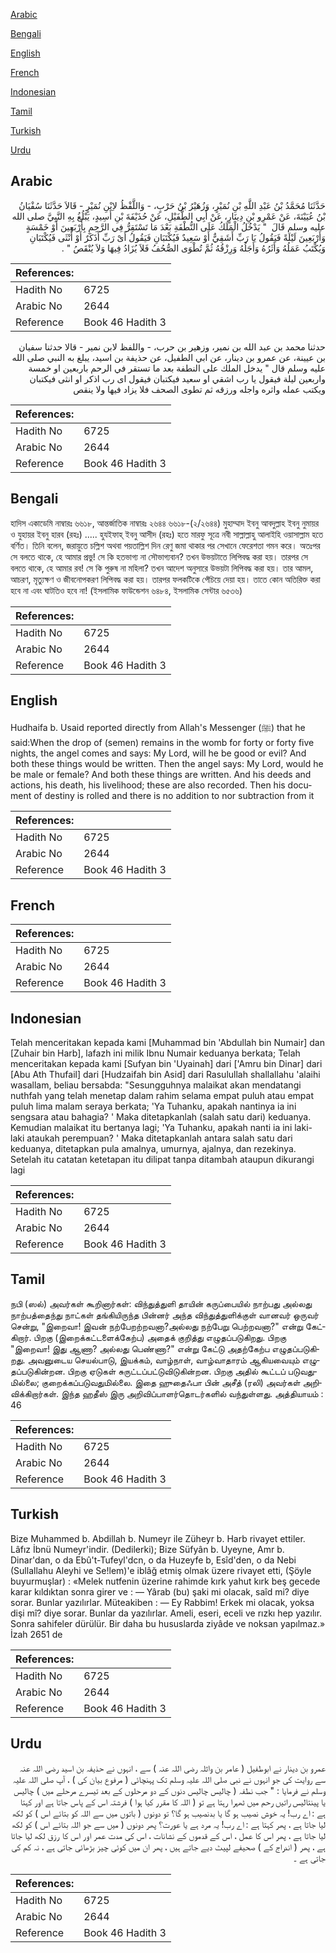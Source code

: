 [Arabic](#arabic)

[Bengali](#bengali)

[English](#english)

[French](#french)

[Indonesian](#indonesian)

[Tamil](#tamil)

[Turkish](#turkish)

[Urdu](#urdu)

## Arabic


<div dir="rtl" lang="ar" style={{fontSize:'larger',backgroundColor:'#f8f9fa',padding:20}}>
حَدَّثَنَا مُحَمَّدُ بْنُ عَبْدِ اللَّهِ بْنِ نُمَيْرٍ، وَزُهَيْرُ بْنُ حَرْبٍ، - وَاللَّفْظُ لاِبْنِ نُمَيْرٍ - قَالاَ حَدَّثَنَا سُفْيَانُ بْنُ عُيَيْنَةَ، عَنْ عَمْرِو بْنِ دِينَارٍ، عَنْ أَبِي الطُّفَيْلِ، عَنْ حُذَيْفَةَ بْنِ أَسِيدٍ، يَبْلُغُ بِهِ النَّبِيَّ صلى الله عليه وسلم قَالَ ‏ "‏ يَدْخُلُ الْمَلَكُ عَلَى النُّطْفَةِ بَعْدَ مَا تَسْتَقِرُّ فِي الرَّحِمِ بِأَرْبَعِينَ أَوْ خَمْسَةٍ وَأَرْبَعِينَ لَيْلَةً فَيَقُولُ يَا رَبِّ أَشَقِيٌّ أَوْ سَعِيدٌ فَيُكْتَبَانِ فَيَقُولُ أَىْ رَبِّ أَذَكَرٌ أَوْ أُنْثَى فَيُكْتَبَانِ وَيُكْتَبُ عَمَلُهُ وَأَثَرُهُ وَأَجَلُهُ وَرِزْقُهُ ثُمَّ تُطْوَى الصُّحُفُ فَلاَ يُزَادُ فِيهَا وَلاَ يُنْقَصُ ‏"‏ ‏.‏
</div>
<div style={{backgroundColor:'#f8f9fa',padding:20, marginBottom: 10}}><table> <thead> <tr> <th>References:</th> <th></th> </tr> </thead> <tbody><tr><td>Hadith No</td><td>6725</td></tr><tr><td>Arabic No</td><td>2644</td></tr><tr><td>Reference</td><td>Book 46 Hadith 3</td></tr></tbody></table></div>


<div dir="rtl" lang="ar" style={{fontSize:'larger',backgroundColor:'#f8f9fa',padding:20}}>
حدثنا محمد بن عبد الله بن نمير، وزهير بن حرب، - واللفظ لابن نمير - قالا حدثنا سفيان بن عيينة، عن عمرو بن دينار، عن ابي الطفيل، عن حذيفة بن اسيد، يبلغ به النبي صلى الله عليه وسلم قال " يدخل الملك على النطفة بعد ما تستقر في الرحم باربعين او خمسة واربعين ليلة فيقول يا رب اشقي او سعيد فيكتبان فيقول اى رب اذكر او انثى فيكتبان ويكتب عمله واثره واجله ورزقه ثم تطوى الصحف فلا يزاد فيها ولا ينقص
</div>
<div style={{backgroundColor:'#f8f9fa',padding:20, marginBottom: 10}}><table> <thead> <tr> <th>References:</th> <th></th> </tr> </thead> <tbody><tr><td>Hadith No</td><td>6725</td></tr><tr><td>Arabic No</td><td>2644</td></tr><tr><td>Reference</td><td>Book 46 Hadith 3</td></tr></tbody></table></div>

## Bengali


<div dir="ltr" lang="bn" style={{fontSize:'larger',backgroundColor:'#f8f9fa',padding:20}}>
হাদিস একাডেমি নাম্বারঃ ৬৬১৮, আন্তর্জাতিক নাম্বারঃ ২৬৪৪ ৬৬১৮-(২/২৬৪৪) মুহাম্মাদ ইবনু আবদুল্লাহ ইবনু নুমায়র ও যুহায়র ইবনু হারব (রহঃ) ..... হুযইফাহ্ ইবনু আসীদ (রহঃ) হতে মারফু সূত্রে নবী সাল্লাল্লাহু আলাইহি ওয়াসাল্লাম হতে বর্ণিত। তিনি বলেন, জরায়ুতে চল্লিশ অথবা পয়তাল্লিশ দিন রেণু জমা থাকার পর সেখানে ফেরেশতা গমন করে। অতঃপর সে বলতে থাকে, হে আমার প্রভু! সে কি হতভাগ্য না সৌভাগ্যবান? তখন উভয়টাতে লিপিবদ্ধ করা হয়। তারপর সে বলতে থাকে, হে আমার রব! সে কি পুরুষ না মহিলা? তখন আদেশ অনুসারে উভয়টা লিপিবদ্ধ করা হয়। তার আমল, আচরণ, মৃত্যুক্ষণ ও জীবনোপকরণ লিপিবদ্ধ করা হয়। তারপর ফলকটিকে পেঁচিয়ে দেয়া হয়। তাতে কোন অতিরিক্ত করা হবে না এবং ঘাটতিও হবে না! (ইসলামিক ফাউন্ডেশন ৬৪৮৪, ইসলামিক সেন্টার ৬৫৩৬)
</div>
<div style={{backgroundColor:'#f8f9fa',padding:20, marginBottom: 10}}><table> <thead> <tr> <th>References:</th> <th></th> </tr> </thead> <tbody><tr><td>Hadith No</td><td>6725</td></tr><tr><td>Arabic No</td><td>2644</td></tr><tr><td>Reference</td><td>Book 46 Hadith 3</td></tr></tbody></table></div>

## English


<div dir="ltr" lang="en" style={{fontSize:'larger',backgroundColor:'#f8f9fa',padding:20}}>
Hudhaifa b. Usaid reported directly from Allah's Messenger (ﷺ) that he said:When the drop of (semen) remains in the womb for forty or forty five nights, the angel comes and says: My Lord, will he be good or evil? And both these things would be written. Then the angel says: My Lord, would he be male or female? And both these things are written. And his deeds and actions, his death, his livelihood; these are also recorded. Then his document of destiny is rolled and there is no addition to nor subtraction from it
</div>
<div style={{backgroundColor:'#f8f9fa',padding:20, marginBottom: 10}}><table> <thead> <tr> <th>References:</th> <th></th> </tr> </thead> <tbody><tr><td>Hadith No</td><td>6725</td></tr><tr><td>Arabic No</td><td>2644</td></tr><tr><td>Reference</td><td>Book 46 Hadith 3</td></tr></tbody></table></div>

## French


<div dir="ltr" lang="fr" style={{fontSize:'larger',backgroundColor:'#f8f9fa',padding:20}}>

</div>
<div style={{backgroundColor:'#f8f9fa',padding:20, marginBottom: 10}}><table> <thead> <tr> <th>References:</th> <th></th> </tr> </thead> <tbody><tr><td>Hadith No</td><td>6725</td></tr><tr><td>Arabic No</td><td>2644</td></tr><tr><td>Reference</td><td>Book 46 Hadith 3</td></tr></tbody></table></div>

## Indonesian


<div dir="ltr" lang="id" style={{fontSize:'larger',backgroundColor:'#f8f9fa',padding:20}}>
Telah menceritakan kepada kami [Muhammad bin 'Abdullah bin Numair] dan [Zuhair bin Harb], lafazh ini milik Ibnu Numair keduanya berkata; Telah menceritakan kepada kami [Sufyan bin 'Uyainah] dari ['Amru bin Dinar] dari [Abu Ath Thufail] dari [Hudzaifah bin Asid] dari Rasulullah shallallahu 'alaihi wasallam, beliau bersabda: "Sesungguhnya malaikat akan mendatangi nuthfah yang telah menetap dalam rahim selama empat puluh atau empat puluh lima malam seraya berkata; 'Ya Tuhanku, apakah nantinya ia ini sengsara atau bahagia? ' Maka ditetapkanlah (salah satu dari) keduanya. Kemudian malaikat itu bertanya lagi; 'Ya Tuhanku, apakah nanti ia ini laki-laki ataukah perempuan? ' Maka ditetapkanlah antara salah satu dari keduanya, ditetapkan pula amalnya, umurnya, ajalnya, dan rezekinya. Setelah itu catatan ketetapan itu dilipat tanpa ditambah ataupun dikurangi lagi
</div>
<div style={{backgroundColor:'#f8f9fa',padding:20, marginBottom: 10}}><table> <thead> <tr> <th>References:</th> <th></th> </tr> </thead> <tbody><tr><td>Hadith No</td><td>6725</td></tr><tr><td>Arabic No</td><td>2644</td></tr><tr><td>Reference</td><td>Book 46 Hadith 3</td></tr></tbody></table></div>

## Tamil


<div dir="ltr" lang="ta" style={{fontSize:'larger',backgroundColor:'#f8f9fa',padding:20}}>
நபி (ஸல்) அவர்கள் கூறினார்கள்: விந்துத்துளி தாயின் கருப்பையில் நாற்பது அல்லது நாற்பத்தைந்து நாட்கள் தங்கியிருந்த பின்னர் அந்த விந்துத்துளிக்குள் வானவர் ஒருவர் சென்று, "இறைவா! இவன் நற்பேறற்றவனா?அல்லது நற்பேறு பெற்றவனா?" என்று கேட்கிறார். பிறகு (இறைக்கட்டளைக்கேற்ப) அதைக் குறித்து எழுதப்படுகிறது. பிறகு "இறைவா! இது ஆணா? அல்லது பெண்ணா?" என்று கேட்டு அதற்கேற்ப எழுதப்படுகிறது. அவனுடைய செயல்பாடு, இயக்கம், வாழ்நாள், வாழ்வாதாரம் ஆகியவையும் எழுதப்படுகின்றன. பிறகு ஏடுகள் சுருட்டப்பட்டுவிடுகின்றன. பிறகு அதில் கூட்டப் படுவதுமில்லை; குறைக்கப்படுவதுமில்லை. இதை ஹுதைஃபா பின் அசீத் (ரலி) அவர்கள் அறிவிக்கிறார்கள். இந்த ஹதீஸ் இரு அறிவிப்பாளர்தொடர்களில் வந்துள்ளது. அத்தியாயம் : 46
</div>
<div style={{backgroundColor:'#f8f9fa',padding:20, marginBottom: 10}}><table> <thead> <tr> <th>References:</th> <th></th> </tr> </thead> <tbody><tr><td>Hadith No</td><td>6725</td></tr><tr><td>Arabic No</td><td>2644</td></tr><tr><td>Reference</td><td>Book 46 Hadith 3</td></tr></tbody></table></div>

## Turkish


<div dir="ltr" lang="tr" style={{fontSize:'larger',backgroundColor:'#f8f9fa',padding:20}}>
Bize Muhammed b. Abdillah b. Numeyr ile Züheyr b. Harb rivayet ettiler. Lâfız İbnü Numeyr'indir. (Dedilerki); Bize Süfyân b. Uyeyne, Amr b. Dinar'dan, o da Ebû't-Tufeyl'dcn, o da Huzeyfe b, Esîd'den, o da Nebi (Sullallahu Aleyhi ve Se!lem)'e iblâğ etmiş olmak üzere rivayet etti, (Şöyle buyurmuşlar) : «Melek nutfenin üzerine rahimde kırk yahut kırk beş gecede karar kıldıktan sonra girer ve : — Yârab (bu) şaki mi olacak, saîd mi? diye sorar. Bunlar yazılırlar. Müteakiben : — Ey Rabbim! Erkek mi olacak, yoksa dişi mî? diye sorar. Bunlar da yazılırlar. Ameli, eseri, eceli ve rızkı hep yazılır. Sonra sahifeler dürülür. Bir daha bu hususlarda ziyâde ve noksan yapılmaz.» İzah 2651 de
</div>
<div style={{backgroundColor:'#f8f9fa',padding:20, marginBottom: 10}}><table> <thead> <tr> <th>References:</th> <th></th> </tr> </thead> <tbody><tr><td>Hadith No</td><td>6725</td></tr><tr><td>Arabic No</td><td>2644</td></tr><tr><td>Reference</td><td>Book 46 Hadith 3</td></tr></tbody></table></div>

## Urdu


<div dir="rtl" lang="ur" style={{fontSize:'larger',backgroundColor:'#f8f9fa',padding:20}}>
عمرو بن دینار نے ابوطفیل ( عامر بن واثلہ رضی اللہ عنہ ) سے ، انہوں نے حذیفہ بن اسید رضی اللہ عنہ سے روایت کی جو انہوں نے نبی صلی اللہ علیہ وسلم تک پہنچائی ( مرفوع بیان کی ) ، آپ صلی اللہ علیہ وسلم نے فرمایا : " جب نطفہ ( چالیس چالیس دنوں کے دو مرحلوں کے بعد تیسرے مرحلے میں ) چالیس یا پینتالیس راتیں رحم میں ٹھہرا رہتا ہے تو ( اللہ کا مقرر کیا ہوا ) فرشتہ اس کے پاس جاتا ہے اور کہتا ہے : اے رب! یہ خوش نصیب ہو گا یا بدنصیب ہو گا؟ تو دونوں ( باتوں میں سے اللہ کو بتائے اس ) کو لکھ لیا جاتا ہے ، پھر کہتا ہے : اے رب! یہ مرد ہے یا عورت؟ پھر دونوں ( میں سے جو اللہ بتائے اس ) کو لکھ لیا جاتا ہے ، پھر اس کا عمل ، اس کے قدموں کے نشانات ، اس کی مدت عمر اور اس کا رزق لکھ لیا جاتا ہے ، پھر ( اندراج کے ) صحیفے لپیٹ دیے جاتے ہیں ، پھر ان میں کوئی چیز بڑھائی جاتی ہے ، نہ کم کی جاتی ہے ۔
</div>
<div style={{backgroundColor:'#f8f9fa',padding:20, marginBottom: 10}}><table> <thead> <tr> <th>References:</th> <th></th> </tr> </thead> <tbody><tr><td>Hadith No</td><td>6725</td></tr><tr><td>Arabic No</td><td>2644</td></tr><tr><td>Reference</td><td>Book 46 Hadith 3</td></tr></tbody></table></div>